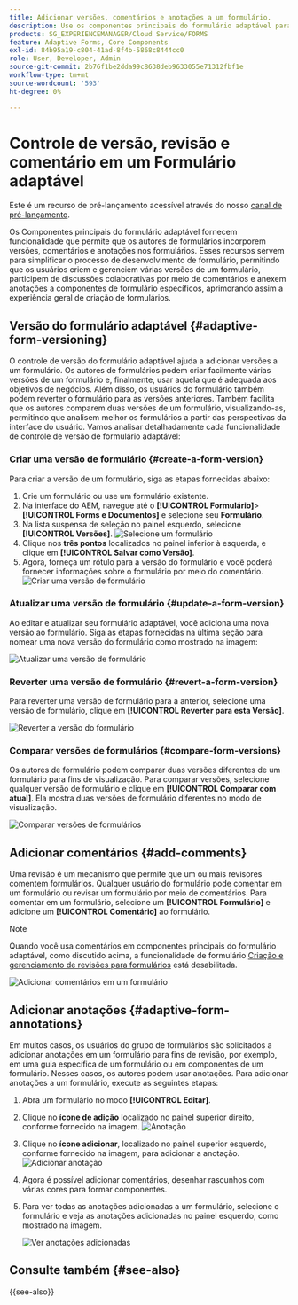 ```yaml
---
title: Adicionar versões, comentários e anotações a um formulário.
description: Use os componentes principais do formulário adaptável para adicionar comentários, anotações e versões a um formulário adaptável.
products: SG_EXPERIENCEMANAGER/Cloud Service/FORMS
feature: Adaptive Forms, Core Components
exl-id: 84b95a19-c804-41ad-8f4b-5868c8444cc0
role: User, Developer, Admin
source-git-commit: 2b76f1be2dda99c8638deb9633055e71312fbf1e
workflow-type: tm+mt
source-wordcount: '593'
ht-degree: 0%

---
```


# Controle de versão, revisão e comentário em um Formulário adaptável

<!--Before you can use versionings, comments, and annotations in an Adaptive Form, you must ensure you have [enabled Adaptive Form Core Components](
https://experienceleague.adobe.com/en/docs/experience-manager-cloud-service/content/forms/setup-configure-migrate/enable-adaptive-forms-core-components).-->

<!--Adaptive Form Core Components facilitates to add versionings, comments, and annotations to a form. These features helps form authors and users to enhance the form development process where they can create multiple versions of a form, collaborate and add their comments to a form, and add annotations to form components.-->

<span class="preview"> Este é um recurso de pré-lançamento acessível através do nosso [canal de pré-lançamento](https://experienceleague.adobe.com/docs/experience-manager-cloud-service/content/release-notes/prerelease.html?lang=pt-BR#new-features). </span>


Os Componentes principais do formulário adaptável fornecem funcionalidade que permite que os autores de formulários incorporem versões, comentários e anotações nos formulários. Esses recursos servem para simplificar o processo de desenvolvimento de formulário, permitindo que os usuários criem e gerenciem várias versões de um formulário, participem de discussões colaborativas por meio de comentários e anexem anotações a componentes de formulário específicos, aprimorando assim a experiência geral de criação de formulários.


## Versão do formulário adaptável {#adaptive-form-versioning}

O controle de versão do formulário adaptável ajuda a adicionar versões a um formulário. Os autores de formulários podem criar facilmente várias versões de um formulário e, finalmente, usar aquela que é adequada aos objetivos de negócios. Além disso, os usuários do formulário também podem reverter o formulário para as versões anteriores. Também facilita que os autores comparem duas versões de um formulário, visualizando-as, permitindo que analisem melhor os formulários a partir das perspectivas da interface do usuário. Vamos analisar detalhadamente cada funcionalidade de controle de versão de formulário adaptável:

### Criar uma versão de formulário {#create-a-form-version}

Para criar a versão de um formulário, siga as etapas fornecidas abaixo:

1. Crie um formulário ou use um formulário existente.
1. Na interface do AEM, navegue até o **[!UICONTROL Formulário]**>**[!UICONTROL Forms e Documentos]** e selecione seu **Formulário**.
1. Na lista suspensa de seleção no painel esquerdo, selecione **[!UICONTROL Versões]**.
   ![Selecione um formulário](select-a-form.png)
1. Clique nos **três pontos** localizados no painel inferior à esquerda, e clique em **[!UICONTROL Salvar como Versão]**.
1. Agora, forneça um rótulo para a versão do formulário e você poderá fornecer informações sobre o formulário por meio do comentário.
   ![Criar uma versão de formulário](create-a-form-version.png)

### Atualizar uma versão de formulário {#update-a-form-version}

Ao editar e atualizar seu formulário adaptável, você adiciona uma nova versão ao formulário. Siga as etapas fornecidas na última seção para nomear uma nova versão do formulário como mostrado na imagem:

![Atualizar uma versão de formulário](update-a-form-version.png)

### Reverter uma versão de formulário {#revert-a-form-version}

Para reverter uma versão de formulário para a anterior, selecione uma versão de formulário, clique em **[!UICONTROL Reverter para esta Versão]**.

![Reverter a versão do formulário](revert-form-version.png)

### Comparar versões de formulários {#compare-form-versions}

Os autores de formulário podem comparar duas versões diferentes de um formulário para fins de visualização. Para comparar versões, selecione qualquer versão de formulário e clique em **[!UICONTROL Comparar com atual]**. Ela mostra duas versões de formulário diferentes no modo de visualização.

![Comparar versões de formulários](compare-form-versions.png)

## Adicionar comentários {#add-comments}

Uma revisão é um mecanismo que permite que um ou mais revisores comentem formulários. Qualquer usuário do formulário pode comentar em um formulário ou revisar um formulário por meio de comentários. Para comentar em um formulário, selecione um **[!UICONTROL Formulário]** e adicione um **[!UICONTROL Comentário]** ao formulário.

>[!NOTE]
> Quando você usa comentários em componentes principais do formulário adaptável, como discutido acima, a funcionalidade de formulário [Criação e gerenciamento de revisões para formulários](/help/forms/create-reviews-forms.md) está desabilitada.


![Adicionar comentários em um formulário](form-comments.png)

## Adicionar anotações {#adaptive-form-annotations}

Em muitos casos, os usuários do grupo de formulários são solicitados a adicionar anotações em um formulário para fins de revisão, por exemplo, em uma guia específica de um formulário ou em componentes de um formulário. Nesses casos, os autores podem usar anotações. Para adicionar anotações a um formulário, execute as seguintes etapas:

1. Abra um formulário no modo **[!UICONTROL Editar]**.

1. Clique no **ícone de adição** localizado no painel superior direito, conforme fornecido na imagem.
   ![Anotação](annotation.png)

1. Clique no **ícone adicionar**, localizado no painel superior esquerdo, conforme fornecido na imagem, para adicionar a anotação.
   ![Adicionar anotação](add-annotation.png)

1. Agora é possível adicionar comentários, desenhar rascunhos com várias cores para formar componentes.

1. Para ver todas as anotações adicionadas a um formulário, selecione o formulário e veja as anotações adicionadas no painel esquerdo, como mostrado na imagem.

   ![Ver anotações adicionadas](see-annotations.png)

## Consulte também {#see-also}

{{see-also}}
